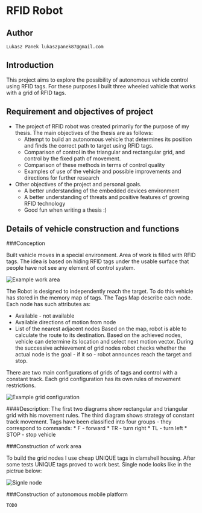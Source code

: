 RFID Robot
==========

Author
------

    Lukasz Panek lukaszpanek87@gmail.com

Introduction
------------

This project aims to explore the possibility of autonomous vehicle control
using RFID tags. For these purposes I built three wheeled vahicle that works
with a grid of RFID tags.

Requirement and objectives of project
-------------------------------------

* The project of RFID robot was created primarily for the purpose of my thesis.
  The main objectives of the thesis are as follows:
    - Attempt to build an autonomous vehicle that determines its position and
      finds the correct path to target using RFID tags.
    - Comparison of control in the triangular and rectangular grid, and control
      by the fixed path of movement.
    - Comparison of these methods in terms of control quality
    - Examples of use of the vehicle and possible improvements and directions
      for further research
* Other objectives of the project and personal goals.
    - A better understanding of the embedded devices environment
    - A better understanding of threats and positive features of growing RFID
      technology
    - Good fun when writing a thesis :)

Details of vehicle construction and functions
---------------------------------------------

###Conception

Built vahicle moves in a special environment. Area of work is filled with RFID
tags. The idea is based on hiding RFID tags under the usable surface that
people have not see any element of control system.

![Example work area](http://dl.dropbox.com/u/18809604/Zdejcie_praca_mgr/pod%C5%82o%C5%BCe_magazynu.png)

The Robot is designed to independently reach the target. To do this vehicle
has stored in the memory map of tags. The Tags Map describe each node. Each
node has such attributes as:
* Available - not available
* Available directions of motion from node
* List of the nearest adjacent nodes
Based on the map, robot is able to calculate the route to its destination.
Based on the achieved nodes, vehicle can determine its location and select
next motion vector. During the successive achievement of grid nodes robot
checks whether the actual node is the goal - if it so - robot announces reach
the target and stop.

There are two main configurations of grids of tags and control with a constant
track. Each grid configuration has its own rules of movement restrictions.

![Example grid configuration](http://dl.dropbox.com/u/18809604/Zdejcie_praca_mgr/SiatkiRozKoncepcja.png)

####Description:
    The first two diagrams show rectangular and triangular grid with his
    movement rules.
    The third diagram shows strategy of constant track movement. Tags have been
    classified into four groups - they correspond to commands:
    * F - forward
    * TR - turn right
    * TL - turn left
    * STOP - stop vehicle

###Construction of work area

To build the grid nodes I use cheap UNIQUE tags in clamshell housing. After
some tests UNIQUE tags proved to work best. Single node looks like in the
pictrue below:

![Signle node](http://dl.dropbox.com/u/18809604/Zdejcie_praca_mgr/single_node.png)

###Construction of autonomous mobile platform

    TODO


